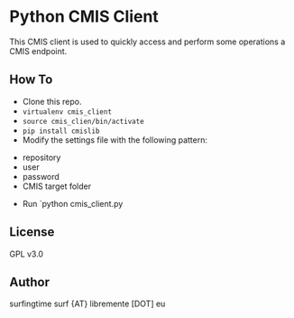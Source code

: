 # Python CMIS Client
This CMIS client is used to quickly access and perform some operations a CMIS
endpoint. 

## How To
* Clone this repo.
* `virtualenv cmis_client`
* `source cmis_clien/bin/activate`
* `pip install cmislib`
* Modify the settings file with the following pattern:
-   repository 
-    user 
-    password 
-    CMIS target folder 
* Run `python cmis_client.py

## License
GPL v3.0

## Author
surfingtime
surf {AT} libremente [DOT] eu
 
